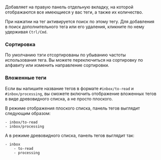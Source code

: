 Добавляет на правую панель отдельную вкладку, на которой отображаются все имеющиеся у вас теги, а также их количество.

При нажатии на тег активируется поиск по этому тегу. Для добавления в поиск дополнительного тега или его удаления, кликните по нему удерживая `Ctrl/Cmd`.

### Сортировка

По умолчанию тэги отсортированы по убыванию частоты использования тега. Вы можете переключиться на сортировку по алфавиту или изменить направление сортировки.

### Вложенные теги

Если вы напишите название тегов в формате `#inbox/to-read` и `#inbox/processing`, вы сможете включить отображение вложенных тегов в виде древовидного списка, а не просто плоского.

В режиме отображения плоского списка, панель тегов выглядит следующим образом:

```
- inbox/to-read
- inbox/processing
```

А в режиме древовидного списка, панель тегов выглядит так:

```
- inbox
	- to-read
	- processing
```

